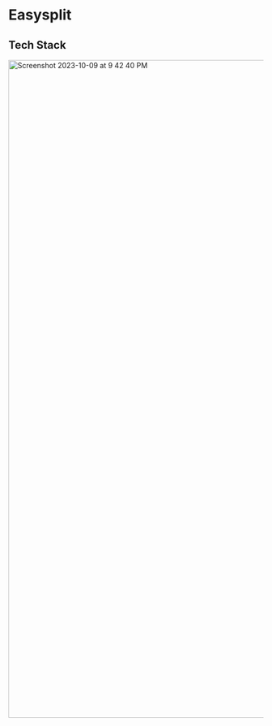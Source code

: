 # Easysplit

## Tech Stack

<img width="1296" alt="Screenshot 2023-10-09 at 9 42 40 PM" src="https://github.com/huangyz0918/Easysplit/assets/15646062/18b2e148-871b-4e0b-a7f7-8915dd8d7369">
